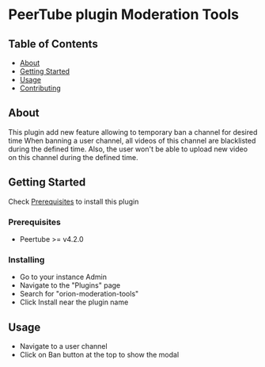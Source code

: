 # PeerTube plugin Moderation Tools

## Table of Contents

- [About](#about)
- [Getting Started](#getting_started)
- [Usage](#usage)
- [Contributing](../CONTRIBUTING.md)

## About <a name = "about"></a>

This plugin add new feature allowing to temporary ban a channel for desired time
When banning a user channel, all videos of this channel are blacklisted during the defined time.
Also, the user won't be able to upload new video on this channel during the defined time.

## Getting Started <a name = "getting_started"></a>

Check [Prerequisites](#Prerequisites) to install this plugin

### Prerequisites

- Peertube >= v4.2.0

### Installing

- Go to your instance Admin
- Navigate to the "Plugins" page
- Search for "orion-moderation-tools"
- Click Install near the plugin name

## Usage <a name = "usage"></a>

- Navigate to a user channel
- Click on Ban button at the top to show the modal
